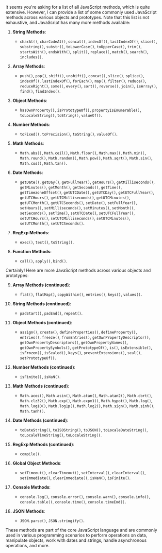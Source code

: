 It seems you're asking for a list of all JavaScript methods, which is quite extensive. However, I can provide a list of some commonly used JavaScript methods across various objects and prototypes. Note that this list is not exhaustive, and JavaScript has many more methods available:

1. **String Methods**:
   - `charAt()`, `charCodeAt()`, `concat()`, `indexOf()`, `lastIndexOf()`, `slice()`, `substring()`, `substr()`, `toLowerCase()`, `toUpperCase()`, `trim()`, `startsWith()`, `endsWith()`, `split()`, `replace()`, `match()`, `search()`, `includes()`.

2. **Array Methods**:
   - `push()`, `pop()`, `shift()`, `unshift()`, `concat()`, `slice()`, `splice()`, `indexOf()`, `lastIndexOf()`, `forEach()`, `map()`, `filter()`, `reduce()`, `reduceRight()`, `some()`, `every()`, `sort()`, `reverse()`, `join()`, `isArray()`, `find()`, `findIndex()`.

3. **Object Methods**:
   - `hasOwnProperty()`, `isPrototypeOf()`, `propertyIsEnumerable()`, `toLocaleString()`, `toString()`, `valueOf()`.

4. **Number Methods**:
   - `toFixed()`, `toPrecision()`, `toString()`, `valueOf()`.

5. **Math Methods**:
   - `Math.abs()`, `Math.ceil()`, `Math.floor()`, `Math.max()`, `Math.min()`, `Math.round()`, `Math.random()`, `Math.pow()`, `Math.sqrt()`, `Math.sin()`, `Math.cos()`, `Math.tan()`.

6. **Date Methods**:
   - `getDate()`, `getDay()`, `getFullYear()`, `getHours()`, `getMilliseconds()`, `getMinutes()`, `getMonth()`, `getSeconds()`, `getTime()`, `getTimezoneOffset()`, `getUTCDate()`, `getUTCDay()`, `getUTCFullYear()`, `getUTCHours()`, `getUTCMilliseconds()`, `getUTCMinutes()`, `getUTCMonth()`, `getUTCSeconds()`, `setDate()`, `setFullYear()`, `setHours()`, `setMilliseconds()`, `setMinutes()`, `setMonth()`, `setSeconds()`, `setTime()`, `setUTCDate()`, `setUTCFullYear()`, `setUTCHours()`, `setUTCMilliseconds()`, `setUTCMinutes()`, `setUTCMonth()`, `setUTCSeconds()`.

7. **RegExp Methods**:
   - `exec()`, `test()`, `toString()`.

8. **Function Methods**:
   - `call()`, `apply()`, `bind()`.

Certainly! Here are more JavaScript methods across various objects and prototypes:

9. **Array Methods (continued)**:
   - `flat()`, `flatMap()`, `copyWithin()`, `entries()`, `keys()`, `values()`.

10. **String Methods (continued)**:
    - `padStart()`, `padEnd()`, `repeat()`.

11. **Object Methods (continued)**:
    - `assign()`, `create()`, `defineProperties()`, `defineProperty()`, `entries()`, `freeze()`, `fromEntries()`, `getOwnPropertyDescriptor()`, `getOwnPropertyDescriptors()`, `getOwnPropertyNames()`, `getOwnPropertySymbols()`, `getPrototypeOf()`, `is()`, `isExtensible()`, `isFrozen()`, `isSealed()`, `keys()`, `preventExtensions()`, `seal()`, `setPrototypeOf()`.

12. **Number Methods (continued)**:
    - `isFinite()`, `isNaN()`.

13. **Math Methods (continued)**:
    - `Math.acos()`, `Math.asin()`, `Math.atan()`, `Math.atan2()`, `Math.cbrt()`, `Math.clz32()`, `Math.exp()`, `Math.expm1()`, `Math.hypot()`, `Math.log()`, `Math.log10()`, `Math.log1p()`, `Math.log2()`, `Math.sign()`, `Math.sinh()`, `Math.tanh()`.

14. **Date Methods (continued)**:
    - `toDateString()`, `toISOString()`, `toJSON()`, `toLocaleDateString()`, `toLocaleTimeString()`, `toLocaleString()`.

15. **RegExp Methods (continued)**:
    - `compile()`.

16. **Global Object Methods**:
    - `setTimeout()`, `clearTimeout()`, `setInterval()`, `clearInterval()`, `setImmediate()`, `clearImmediate()`, `isNaN()`, `isFinite()`.

17. **Console Methods**:
    - `console.log()`, `console.error()`, `console.warn()`, `console.info()`, `console.table()`, `console.time()`, `console.timeEnd()`.

18. **JSON Methods**:
    - `JSON.parse()`, `JSON.stringify()`.

These methods are part of the core JavaScript language and are commonly used in various programming scenarios to perform operations on data, manipulate objects, work with dates and strings, handle asynchronous operations, and more.
